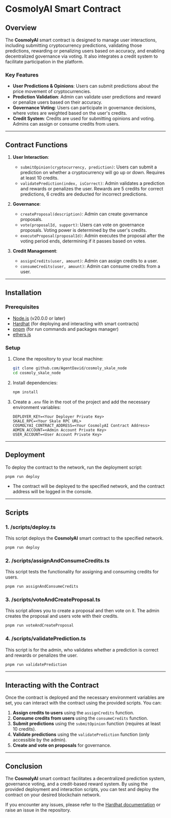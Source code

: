 # CosmolyAI Smart Contract

## Overview

The **CosmolyAI** smart contract is designed to manage user interactions, including submitting cryptocurrency predictions, validating those predictions, rewarding or penalizing users based on accuracy, and enabling decentralized governance via voting. It also integrates a credit system to facilitate participation in the platform.

### Key Features

- **User Predictions & Opinions**: Users can submit predictions about the price movement of cryptocurrencies.
- **Prediction Validation**: Admin can validate user predictions and reward or penalize users based on their accuracy.
- **Governance Voting**: Users can participate in governance decisions, where votes are weighted based on the user's credits.
- **Credit System**: Credits are used for submitting opinions and voting. Admins can assign or consume credits from users.

---

## Contract Functions

1. **User Interaction**:

   - `submitOpinion(cryptocurrency, prediction)`: Users can submit a prediction on whether a cryptocurrency will go up or down. Requires at least 10 credits.
   - `validatePrediction(index, isCorrect)`: Admin validates a prediction and rewards or penalizes the user. Rewards are 5 credits for correct predictions, 6 credits are deducted for incorrect predictions.

2. **Governance**:

   - `createProposal(description)`: Admin can create governance proposals.
   - `vote(proposalId, support)`: Users can vote on governance proposals. Voting power is determined by the user's credits.
   - `executeProposal(proposalId)`: Admin executes the proposal after the voting period ends, determining if it passes based on votes.

3. **Credit Management**:
   - `assignCredits(user, amount)`: Admin can assign credits to a user.
   - `consumeCredits(user, amount)`: Admin can consume credits from a user.

---

## Installation

### Prerequisites

- [Node.js](https://nodejs.org/) (v20.0.0 or later)
- [Hardhat](https://hardhat.org/) (for deploying and interacting with smart contracts)
- [pnpm](https://pnpm.io/) (for run commands and packages manager)
- [ethers.js](https://docs.ethers.io/v5/)

### Setup

1. Clone the repository to your local machine:

   ```bash
   git clone github.com/AgentDavid/cosmoly_skale_node
   cd cosmoly_skale_node
   ```

2. Install dependencies:

   ```bash
   npm install
   ```

3. Create a `.env` file in the root of the project and add the necessary environment variables:

   ```env
   DEPLOYER_KEY=<Your Deployer Private Key>
   SKALE_RPC=<Your Skale RPC URL>
   COSMOLYAI_CONTRACT_ADDRESS=<Your CosmolyAI Contract Address>
   ADMIN_ACCOUNT=<Admin Account Private Key>
   USER_ACCOUNT=<User Account Private Key>
   ```

---

## Deployment

To deploy the contract to the network, run the deployment script:

```bash
pnpm run deploy
```

- The contract will be deployed to the specified network, and the contract address will be logged in the console.

---

## Scripts

### 1. **/scripts/deploy.ts**

This script deploys the **CosmolyAI** smart contract to the specified network.

```bash
pnpm run deploy
```

### 2. **/scripts/assignAndConsumeCredits.ts**

This script tests the functionality for assigning and consuming credits for users.

```bash
pnpm run assignAndConsumeCredits
```

### 3. **/scripts/voteAndCreateProposal.ts**

This script allows you to create a proposal and then vote on it. The admin creates the proposal and users vote with their credits.

```bash
pnpm run voteAndCreateProposal
```

### 4. **/scripts/validatePrediction.ts**

This script is for the admin, who validates whether a prediction is correct and rewards or penalizes the user.

```bash
pnpm run validatePrediction
```

---

## Interacting with the Contract

Once the contract is deployed and the necessary environment variables are set, you can interact with the contract using the provided scripts. You can:

1. **Assign credits to users** using the `assignCredits` function.
2. **Consume credits from users** using the `consumeCredits` function.
3. **Submit predictions** using the `submitOpinion` function (requires at least 10 credits).
4. **Validate predictions** using the `validatePrediction` function (only accessible by the admin).
5. **Create and vote on proposals** for governance.

---

## Conclusion

The **CosmolyAI** smart contract facilitates a decentralized prediction system, governance voting, and a credit-based reward system. By using the provided deployment and interaction scripts, you can test and deploy the contract on your desired blockchain network.

If you encounter any issues, please refer to the [Hardhat documentation](https://hardhat.org/) or raise an issue in the repository.
